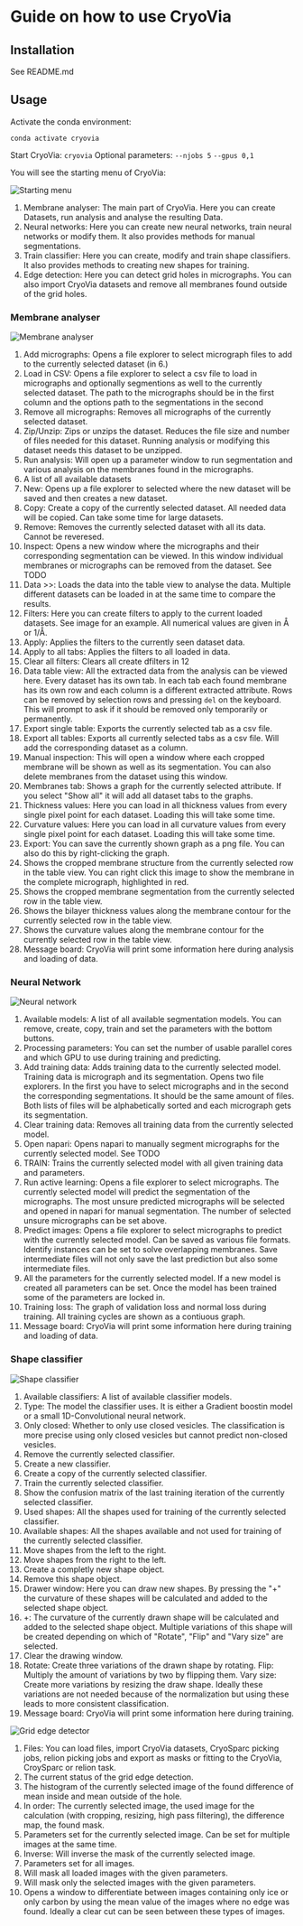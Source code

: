 # Guide on how to use CryoVia

## Installation

See README.md

## Usage

Activate the conda environment:

```conda activate cryovia```

Start CryoVia:
```cryovia```
Optional parameters:
```--njobs 5```
```--gpus 0,1```

You will see the starting menu of CryoVia:

![Starting menu](example_screenshots/starting_menu_a.png "Starting menu")

1. Membrane analyser: The main part of CryoVia. Here you can create Datasets, run analysis and analyse the resulting Data.
2. Neural networks: Here you can create new neural networks, train neural networks or modify them. It also provides methods for manual segmentations.
3. Train classifier: Here you can create, modify and train shape classifiers. It also provides methods to creating new shapes for training.
4. Edge detection: Here you can detect grid holes in micrographs. You can also import CryoVia datasets and remove all membranes found outside of the grid holes.

### Membrane analyser

![Membrane analyser](example_screenshots/data_analysis_with_filter_a.png "Membrane analyser")

1. Add micrographs: Opens a file explorer to select micrograph files to add to the currently selected dataset (in 6.)
2. Load in CSV: Opens a file explorer to select a csv file to load in micrographs and optionally segmentions as well to the currently selected dataset. The path to the micrographs should be in the first column and the options path to the segmentations in the second
3. Remove all micrographs: Removes all micrographs of the currently selected dataset.
4. Zip/Unzip: Zips or unzips the dataset. Reduces the file size and number of files needed for this dataset. Running analysis or modifying this dataset needs this dataset to be unzipped.
5. Run analysis: Will open up a parameter window to run segmentation and various analysis on the membranes found in the micrographs.
6. A list of all available datasets
7. New: Opens up a file explorer to selected where the new dataset will be saved and then creates a new dataset.
8. Copy: Create a copy of the currently selected dataset. All needed data will be copied. Can take some time for large datasets.
9. Remove: Removes the currently selected dataset with all its data. Cannot be reveresed.
10. Inspect: Opens a new window where the micrographs and their corresponding segmentation can be viewed. In this window individual membranes or micrographs can be removed from the dataset. See TODO
11. Data >>: Loads the data into the table view to analyse the data. Multiple different datasets can be loaded in at the same time to compare the results.
12. Filters: Here you can create filters to apply to the current loaded datasets. See image for an example. All numerical values are given in Å or 1/Å.
13. Apply: Applies the filters to the currently seen dataset data.
14. Apply to all tabs: Applies the filters to all loaded in data.
15. Clear all filters: Clears all create dfilters in 12
16. Data table view: All the extracted data from the analysis can be viewed here. Every dataset has its own tab. In each tab each found membrane has its own row and each column is a different extracted attribute. Rows can be removed by selection rows and pressing ```del``` on the keyboard. This will prompt to ask if it should be removed only temporarily or permanently.
17. Export single table: Exports the currently selected tab as a csv file.
18. Export all tables: Exports all currently selected tabs as a csv file. Will add the corresponding dataset as a column. 
19. Manual inspection: This will open a window where each cropped membrane will be shown as well as its segmentation. You can also delete membranes from the dataset using this window.
20. Membranes tab: Shows a graph for the currently selected attribute. If you select "Show all" it will add all dataset tabs to the graphs. 
21. Thickness values: Here you can load in all thickness values from every single pixel point for each dataset. Loading this will take some time.
22. Curvature values: Here you can load in all curvature values from every single pixel point for each dataset. Loading this will take some time.
23. Export: You can save the currently shown graph as a png file. You can also do this by right-clicking the graph.
24. Shows the cropped membrane structure from the currently selected row in the table view. You can right click this image to show the membrane in the complete micrograph, highlighted in red.
25. Shows the cropped membrane segmentation from the currently selected row in the table view.
26. Shows the bilayer thickness values along the membrane contour for the currently selected row in the table view.
27. Shows the curvature values along the membrane contour for the currently selected row in the table view.
28. Message board: CryoVia will print some information here during analysis and loading of data.

### Neural Network

![Neural network](example_screenshots/segmentation_classifier_a.png "Neural network")

1. Available models: A list of all available segmentation models. You can remove, create, copy, train and set the parameters with the bottom buttons. 
2. Processing parameters: You can set the number of usable parallel cores and which GPU to use during training and predicting.
3. Add training data: Adds training data to the currently selected model. Training data is micrograph and its segmentation. Opens two file explorers. In the first you have to select micrographs and in the second the corresponding segmentations. It should be the same amount of files. Both lists of files will be alphabetically sorted and each micrograph gets its segmentation. 
4. Clear training data: Removes all training data from the currently selected model.
5. Open napari: Opens napari to manually segment micrographs for the currently selected model. See TODO
6. TRAIN: Trains the currently selected model with all given training data and parameters.
7. Run active learning: Opens a file explorer to select micrographs. The currently selected model will predict the segmentation of the micrographs. The most unsure predicted micrographs will be selected and opened in napari for manual segmentation. The number of selected unsure micrographs can be set above.
8. Predict images: Opens a file explorer to select micrographs to predict with the currently selected model. Can be saved as various file formats. Identify instances can be set to solve overlapping membranes. Save intermediate files will not only save the last prediction but also some intermediate files.
9. All the parameters for the currently selected model. If a new model is created all parameters can be set. Once the model has been trained some of the parameters are locked in.
10. Training loss: The graph of validation loss and normal loss during training. All training cycles are shown as a contiuous graph.
11. Message board: CryoVia will print some information here during training and loading of data.

### Shape classifier

![Shape classifier](example_screenshots/shape_classifier_a.png "Shape classifier")

1. Available classifiers: A list of available classifier models.
2. Type: The model the classifier uses. It is either a Gradient boostin model or a small 1D-Convolutional neural network.
3. Only closed: Whether to only use closed vesicles. The classification is more precise using only closed vesicles but cannot predict non-closed vesicles.
4. Remove the currently selected classifier.
5. Create a new classifier.
6. Create a copy of the currently selected classifier.
7. Train the currently selected classifier.
8. Show the confusion matrix of the last training iteration of the currently selected classifier.
9. Used shapes: All the shapes used for training of the currently selected classifier.
10. Available shapes: All the shapes available and not used for training of the currently selected classifier.
11. Move shapes from the left to the right.
12. Move shapes from the right to the left.
13. Create a completly new shape object.
14. Remove this shape object.
15. Drawer window: Here you can draw new shapes. By pressing the "+" the curvature of these shapes will be calculated and added to the selected shape object. 
16. \+: The curvature of the currently drawn shape will be calculated and added to the selected shape object. Multiple variations of this shape will be created depending on which of "Rotate", "Flip" and "Vary size" are selected. 
17. Clear the drawing window.
18. Rotate: Create three variations of the drawn shape by rotating. Flip: Multiply the amount of variations by two by flipping them. Vary size: Create more variations by resizing the draw shape. Ideally these variations are not needed because of the normalization but using these leads to more consistent classification.
19. Message board: CryoVia will print some information here during training.

![Grid edge detector](example_screenshots/grid_edge_detector_a.png "Grid edge detector")

1. Files: You can load files, import CryoVia datasets, CryoSparc picking jobs, relion picking jobs and export as masks or fitting to the CryoVia, CroySparc or relion task.
2. The current status of the grid edge detection.
3. The histogram of the currently selected image of the found difference of mean inside and mean outside of the hole.
4. In order: The currently selected image, the used image for the calculation (with cropping, resizing, high pass filtering), the difference map, the found mask.
5. Parameters set for the currently selected image. Can be set for multiple images at the same time.
6. Inverse: Will inverse the mask of the currently selected image.
7. Parameters set for all images.  
8. Will mask all loaded images with the given parameters.
9. Will mask only the selected images with the given parameters.
10. Opens a window to differentiate between images containing only ice or only carbon by using the mean value of the images where no edge was found. Ideally a clear cut can be seen between these types of images.
